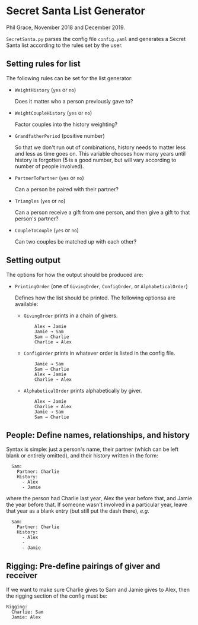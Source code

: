 Secret Santa List Generator
===========================
Phil Grace, November 2018 and December 2019.

`SecretSanta.py` parses the config file `config.yaml` and generates a Secret
Santa list according to the rules set by the user.

Setting rules for list
----------------------
The following rules can be set for the list generator:

* `WeightHistory` (`yes` or `no`)

  Does it matter who a person previously gave to?

* `WeightCoupleHistory` (`yes` or `no`)

  Factor couples into the history weighting?

* `GrandfatherPeriod` (positive number)

  So that we don't run out of combinations, history needs to matter less and
  less as time goes on. This variable chooses how many years until history is
  forgotten (5 is a good number, but will vary according to number of people
  involved).

* `PartnerToPartner` (`yes` or `no`)

  Can a person be paired with their partner?

* `Triangles` (`yes` or `no`)

  Can a person receive a gift from one person, and then give a gift to that
  person's partner?

* `CoupleToCouple` (`yes` or `no`)

  Can two couples be matched up with each other?


Setting output
--------------
The options for how the output should be produced are:

* `PrintingOrder` (one of `GivingOrder`, `ConfigOrder`, or `AlphabeticalOrder`)

  Defines how the list should be printed. The following optionsa are available:

  * `GivingOrder` prints in a chain of givers.
    ```
        Alex → Jamie
        Jamie → Sam
        Sam → Charlie
        Charlie → Alex
    ```
  * `ConfigOrder` prints in whatever order is listed in the config file.
    ```
        Jamie → Sam
        Sam → Charlie
        Alex → Jamie
        Charlie → Alex
    ```
  * `AlphabeticalOrder` prints alphabetically by giver.
    ```
        Alex → Jamie
        Charlie → Alex
        Jamie → Sam
        Sam → Charlie
    ```

People: Define names, relationships, and history
------------------------------------------------

Syntax is simple: just a person's name, their partner (which can be left
blank or entirely omitted), and their history written in the form:
```
  Sam:
    Partner: Charlie
    History:
      - Alex
      - Jamie
```
where the person had Charlie last year, Alex the year before that, and Jamie
the year before that. If someone wasn't involved in a particular year,
leave that year as a blank entry (but still put the dash there), _e.g._
```
  Sam:
    Partner: Charlie
    History:
      - Alex
      -
      - Jamie
```

Rigging: Pre-define pairings of giver and receiver
--------------------------------------------------

If we want to make sure Charlie gives to Sam and Jamie gives to Alex, then the rigging section of the config must be:
```
Rigging:
  Charlie: Sam
  Jamie: Alex
```
